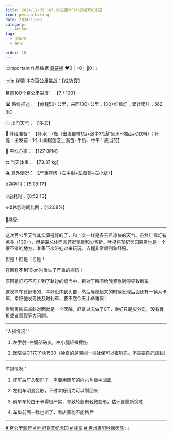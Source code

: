```yaml
---
title: 2024/11/03 107.92公里单飞叶挺将军纪念园
icon: person-biking
date: 2024-11-03
category:
  - Arthur
tag:
  - 小红书
  - 骑行

order: 10
---
```


:::important 作品数据
[原链接](http://xhslink.com/a/7mMwVd3UcB3Y)
❤️0 | ⭐️0 | 💬0
:::

:::tip 详情
本次百公里挑战：【成功🏆】

目前100个百公里进度： 【7 / 100】

🛣 路线描述： 【单程50+公里，来回100+公里；130+红绿灯；累计爬升：562米】

☁ 出门天气： 【多云】

🎒 补给准备： 【补水：7瓶（出发自带1瓶+途中3瓶矿泉水+3瓶运动饮料）；补能：出发前：1个山姆榴莲芝士面包+牛奶、中午：麦当劳】

💓 平均心率： 【127 BPM】

⚖ 当天体重： 【73.87 kg】

⚠ 意外情况： 【严重摔伤（左手肘+左腹部+左小腿）】

⏳净耗时：【5:08:17】

⏱总耗时：【8:52:13】

☕⏳休息时间比例：【42.08%】

💭感受:

----------

这次百公里天气其实算挺好的了，和上次一样是多云且凉快的天气。虽然红绿灯有点多（130+），但是路总体而言还挺宽敞和少弯折。叶挺将军纪念园感觉也是一个很不错的地方，准备下次带娃过来玩玩。去程非常顺利和舒服。

但是！但是！但是！

在回程不到10km时发生了严重的摔伤！

原因是好巧不巧卡到了路边的缝当中，相对于瞬间给我紧急刹停导致刷车。

这次摔车还挺惨的，幸好没摔到头部，然后等爬起来的时候发现后面还有一辆大卡车，幸好他发现快及时刹车，要不然今天小命难保！

看到离摔车点斜对面就是一个医院，赶紧过去做了CT，幸好只是皮外伤，没有骨折或者骨裂等大问题。

---

“人损情况”“

1. 左手肘+左腹部破皮，左小腿轻微擦伤

2. 医院做CT花了快1500（神奇的是深圳一档社保可以报销完，不需要自己掏钱）

---

车损情况：

1. 摔车后车头都歪了，需要用随车的内六角扳手回正

2. 左刹车明显变形，不过幸好用力可以掰回来

3. 前车车轮由于卡得很严实，导致轮毂有轻微变形，估计要重新换过

4. 车垫前面一截也断了，看店家能不能售后

----------

[# 百公里骑行](https://www.xiaohongshu.com/search_result/?keyword=%E7%99%BE%E5%85%AC%E9%87%8C%E9%AA%91%E8%A1%8C&type=54&source=web_note_detail_r10) [# 叶挺将军纪念园](https://www.xiaohongshu.com/search_result/?keyword=%E5%8F%B6%E6%8C%BA%E5%B0%86%E5%86%9B%E7%BA%AA%E5%BF%B5%E5%9B%AD&type=54&source=web_note_detail_r10) [# 摔车](https://www.xiaohongshu.com/search_result/?keyword=%E6%91%94%E8%BD%A6&type=54&source=web_note_detail_r10) [# 惠州惠阳秋南医院](https://www.xiaohongshu.com/search_result/?keyword=%E6%83%A0%E5%B7%9E%E6%83%A0%E9%98%B3%E7%A7%8B%E5%8D%97%E5%8C%BB%E9%99%A2&type=54&source=web_note_detail_r10)
:::

<VidStack src="https://pan.4a1801.life:11443/d/public/XHS_fsy/6727aea1000000001a01c194.mp4"/>

<style>
  .image-preview {
    display: flex;
    justify-content: space-evenly;
    align-items: center;
    flex-wrap: wrap;
  }

  .image-preview > img {
     box-sizing: border-box;
     width: 32% !important;
     padding: 9px;
     border-radius: 16px;
  }

  @media (max-width: 719px){
    .image-preview > img {
      width: 50% !important;
    }
  }

  @media (max-width: 419px){
    .image-preview > img {
      width: 100% !important;
    }
  }
</style>